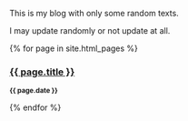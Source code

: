 This is my blog with only some random texts.

I may update randomly or not update at all.

{% for page in site.html_pages %}
<h3><a href="{{ page.url }}">{{ page.title }}</a></h3>
<p><small><strong>{{ page.date }}</strong></small></p>
{% endfor %}
